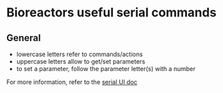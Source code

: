 # Bioreactors useful serial commands

## General

- lowercase letters refer to commands/actions
- uppercase letters allow to get/set parameters
- to set a parameter, follow the parameter letter(s) with a number

For more information, refer to the [serial UI doc](./-bioreactor-serial-UI)